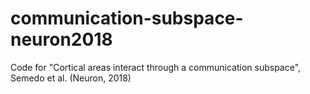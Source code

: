 # communication-subspace-neuron2018
Code for "Cortical areas interact through a communication subspace", Semedo et al. (Neuron, 2018)
